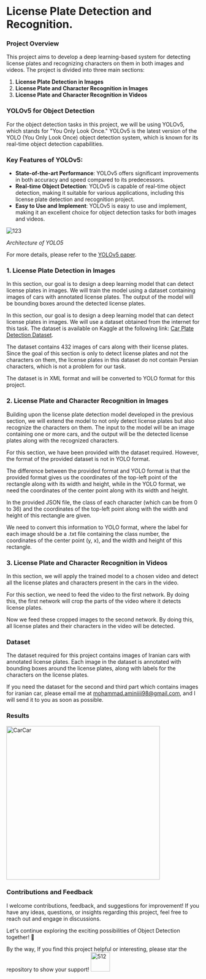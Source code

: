 # License Plate Detection and Recognition.

### Project Overview
This project aims to develop a deep learning-based system for detecting license plates and recognizing characters on them in both images and videos. The project is divided into three main sections:

1. **License Plate Detection in Images**
2. **License Plate and Character Recognition in Images**
3. **License Plate and Character Recognition in Videos**

### YOLOv5 for Object Detection
For the object detection tasks in this project, we will be using YOLOv5, which stands for "You Only Look Once." YOLOv5 is the latest version of the YOLO (You Only Look Once) object detection system, which is known for its real-time object detection capabilities.

### Key Features of YOLOv5:
- **State-of-the-art Performance**: YOLOv5 offers significant improvements in both accuracy and speed compared to its predecessors.
- **Real-time Object Detection**: YOLOv5 is capable of real-time object detection, making it suitable for various applications, including this license plate detection and recognition project.
- **Easy to Use and Implement**: YOLOv5 is easy to use and implement, making it an excellent choice for object detection tasks for both images and videos.

![123](https://github.com/MohammadAmini1998/iranian-plate-recognition/assets/49214384/13a6d1b5-6f71-48e3-b751-35dc08b748a5)

*Architecture of YOLO5*

For more details, please refer to the [YOLOv5 paper](https://arxiv.org/pdf/1506.02640.pdf).

### 1. License Plate Detection in Images
In this section, our goal is to design a deep learning model that can detect license plates in images. We will train the model using a dataset containing images of cars with annotated license plates. The output of the model will be bounding boxes around the detected license plates.

In this section, our goal is to design a deep learning model that can detect license plates in images. We will use a dataset obtained from the internet for this task. The dataset is available on Kaggle at the following link: [Car Plate Detection Dataset](https://www.kaggle.com/datasets/andrewmvd/car-plate-detection).

The dataset contains 432 images of cars along with their license plates. Since the goal of this section is only to detect license plates and not the characters on them, the license plates in this dataset do not contain Persian characters, which is not a problem for our task.

The dataset is in XML format and will be converted to YOLO format for this project.

### 2. License Plate and Character Recognition in Images 
Building upon the license plate detection model developed in the previous section, we will extend the model to not only detect license plates but also recognize the characters on them. The input to the model will be an image containing one or more cars, and the output will be the detected license plates along with the recognized characters.

For this section, we have been provided with the dataset required. However, the format of the provided dataset is not in YOLO format. 

The difference between the provided format and YOLO format is that the provided format gives us the coordinates of the top-left point of the rectangle along with its width and height, while in the YOLO format, we need the coordinates of the center point along with its width and height.

In the provided JSON file, the class of each character (which can be from 0 to 36) and the coordinates of the top-left point along with the width and height of this rectangle are given.

We need to convert this information to YOLO format, where the label for each image should be a .txt file containing the class number, the coordinates of the center point (y, x), and the width and height of this rectangle.

### 3. License Plate and Character Recognition in Videos 
In this section, we will apply the trained model to a chosen video and detect all the license plates and characters present in the cars in the video.

For this section, we need to feed the video to the first network. By doing this, the first network will crop the parts of the video where it detects license plates.

Now we feed these cropped images to the second network. By doing this, all license plates and their characters in the video will be detected.

### Dataset
The dataset required for this project contains images of Iranian cars with annotated license plates. Each image in the dataset is annotated with bounding boxes around the license plates, along with labels for the characters on the license plates.

If you need the dataset for the second and third part which contains images for iranian car, please email me at mohammad.aminiiii98@gmail.com, and I will send it to you as soon as possible.

### Results

<p float="center">
  <img src="https://github.com/MohammadAmini1998/iranian-plate-recognition/assets/49214384/d6baffc3-8a39-44e2-be82-72ffc776b119" alt="CarCar" width="400" />
</p>

### Contributions and Feedback

I welcome contributions, feedback, and suggestions for improvement! If you have any ideas, questions, or insights regarding this project, feel free to reach out and engage in discussions.

Let's continue exploring the exciting possibilities of Object Detection together! 🚀

By the way, If you find this project helpful or interesting, please star the repository to show your support! <img src="https://github.com/MohammadAmini1998/MohammadAmini1998/assets/49214384/51261e26-5869-4450-bf43-8f19aacce80d" alt="512" width="50" height="50">
